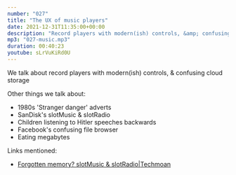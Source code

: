 ```yaml
---
number: "027"
title: "The UX of music players"
date: 2021-12-31T11:35:00+00:00
description: "Record players with modern(ish) controls, &amp; confusing cloud storage"
mp3: "027-music.mp3"
duration: 00:40:23
youtube: sLrVuKiRd0U
---
```


We talk about record players with modern(ish) controls, & confusing cloud storage 

Other things we talk about:
- 1980s 'Stranger danger' adverts  
- SanDisk's slotMusic & slotRadio 
- Children listening to Hitler speeches backwards
- Facebook's confusing file browser
- Eating megabytes

Links mentioned:
- [Forgotten memory? slotMusic & slotRadio|Techmoan](https://www.youtube.com/watch?v=ftcvybQ_Be4)

